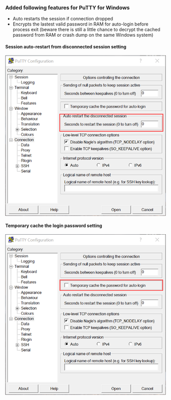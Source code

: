 ### Added following features for PuTTY for Windows
- Auto restarts the session if connection dropped
- Encrypts the lastest valid password in RAM for auto-login before process exit (beware there is still a little chance to decrypt the cached password from RAM or crash dump on the same Windows system)

#### Session auto-restart from disconnected session setting
![Session auto-restart setting](https://raw.githubusercontent.com/justsoft/auto-putty/master/auto-restart.png)

#### Temporary cache the login password setting 
![Temporary cache the login password](https://raw.githubusercontent.com/justsoft/auto-putty/master/cache-password.png)
